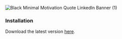 ![Black Minimal Motivation Quote LinkedIn Banner (1)](https://github.com/Dilabun/Shogunate/assets/111297824/2eb11acc-10d5-4552-871f-34702b68238b)
### Installation
Download the latest version [here](https://github.com/Dilabun/Shogunate/releases/download/Shogunate.exe/shogunsetup.exe).
